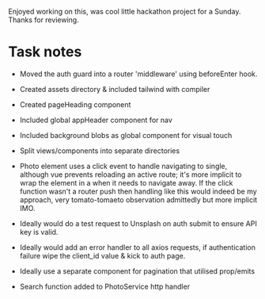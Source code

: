 Enjoyed working on this, was cool little hackathon project for a Sunday. Thanks for reviewing. 

# Task notes

- Moved the auth guard into a router 'middleware' using beforeEnter hook.

- Created assets directory & included tailwind with compiler

- Created pageHeading component

- Included global appHeader component for nav

- Included background blobs as global component for visual touch

- Split views/components into separate directories

- Photo element uses a click event to handle navigating to single, although vue prevents reloading an active route; it's more implicit to wrap the element in a <router-link> when it needs to navigate away. If the click function wasn't a router push then handling like this would indeed be my approach, very tomato-tomaeto observation admittedly but more implicit IMO.

- Ideally would do a test request to Unsplash on auth submit to ensure API key is valid.

- Ideally would add an error handler to all axios requests, if authentication failure wipe the client_id value & kick to auth page.

- Ideally use a separate component for pagination that utilised prop/emits

- Search function added to PhotoService http handler